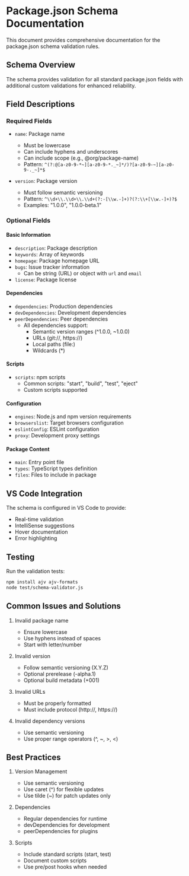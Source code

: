 # Package.json Schema Documentation

This document provides comprehensive documentation for the package.json schema validation rules.

## Schema Overview

The schema provides validation for all standard package.json fields with additional custom validations for enhanced reliability.

## Field Descriptions

### Required Fields

- `name`: Package name
  - Must be lowercase
  - Can include hyphens and underscores
  - Can include scope (e.g., @org/package-name)
  - Pattern: `^(?:@[a-z0-9-*~][a-z0-9-*._~]*/)?[a-z0-9-~][a-z0-9-._~]*$`

- `version`: Package version
  - Must follow semantic versioning
  - Pattern: `^\\d+\\.\\d+\\.\\d+(?:-[\\w.-]+)?(?:\\+[\\w.-]+)?$`
  - Examples: "1.0.0", "1.0.0-beta.1"

### Optional Fields

#### Basic Information
- `description`: Package description
- `keywords`: Array of keywords
- `homepage`: Package homepage URL
- `bugs`: Issue tracker information
  - Can be string (URL) or object with `url` and `email`
- `license`: Package license

#### Dependencies
- `dependencies`: Production dependencies
- `devDependencies`: Development dependencies
- `peerDependencies`: Peer dependencies
  - All dependencies support:
    - Semantic version ranges (^1.0.0, ~1.0.0)
    - URLs (git://, https://)
    - Local paths (file:)
    - Wildcards (*)

#### Scripts
- `scripts`: npm scripts
  - Common scripts: "start", "build", "test", "eject"
  - Custom scripts supported

#### Configuration
- `engines`: Node.js and npm version requirements
- `browserslist`: Target browsers configuration
- `eslintConfig`: ESLint configuration
- `proxy`: Development proxy settings

#### Package Content
- `main`: Entry point file
- `types`: TypeScript types definition
- `files`: Files to include in package

## VS Code Integration

The schema is configured in VS Code to provide:
- Real-time validation
- IntelliSense suggestions
- Hover documentation
- Error highlighting

## Testing

Run the validation tests:
```bash
npm install ajv ajv-formats
node test/schema-validator.js
```

## Common Issues and Solutions

1. Invalid package name
   - Ensure lowercase
   - Use hyphens instead of spaces
   - Start with letter/number

2. Invalid version
   - Follow semantic versioning (X.Y.Z)
   - Optional prerelease (-alpha.1)
   - Optional build metadata (+001)

3. Invalid URLs
   - Must be properly formatted
   - Must include protocol (http://, https://)

4. Invalid dependency versions
   - Use semantic versioning
   - Use proper range operators (^, ~, >, <)

## Best Practices

1. Version Management
   - Use semantic versioning
   - Use caret (^) for flexible updates
   - Use tilde (~) for patch updates only

2. Dependencies
   - Regular dependencies for runtime
   - devDependencies for development
   - peerDependencies for plugins

3. Scripts
   - Include standard scripts (start, test)
   - Document custom scripts
   - Use pre/post hooks when needed
